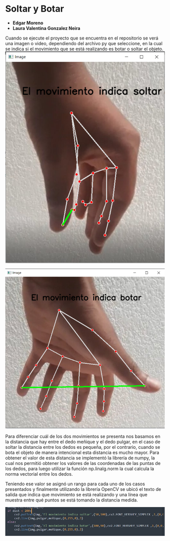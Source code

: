 # Soltar y Botar 
* __Edgar Moreno__
* __Laura Valentina Gonzalez Neira__

Cuando se ejecute el proyecto que se encuentra en el repositorio se verá una imagen o video, dependiendo del archivo py que seleccione, en la cual se indica si el movimiento que se está realizando es botar o soltar el objeto. 
![Movimiento de soltar](https://github.com/LauraValentinaGonzalezNeira/ProyectoFinal2021-1/blob/main/imangenSoltar.PNG)

![Movimiento de soltar](https://github.com/LauraValentinaGonzalezNeira/ProyectoFinal2021-1/blob/main/imagenBotar.PNG)

Para diferenciar cuál de los dos movimientos se presenta nos basamos en la distancia que hay entre el dedo meñique y el dedo pulgar, en el caso de soltar la distancia entre los dedos es pequeña, por el contrario, cuando se bota el objeto de manera intencional esta distancia es mucho mayor. Para obtener el valor de esta distancia se implementó la librería de numpy, la cual nos permitió obtener los valores de las coordenadas de las puntas de los dedos, para luego utilizar la función np.linalg.norm la cual calcula la norma vectorial entre los dedos. 


Teniendo ese valor se asignó un rango para cada uno de los casos presentados y finalmente utilizando la librería OpenCV se ubicó el texto de salida que indica que movimiento se está realizando y una línea que muestra entre qué puntos se está tomando la distancia medida. 

![Rango](https://github.com/LauraValentinaGonzalezNeira/ProyectoFinal2021-1/blob/main/rango.PNG)
